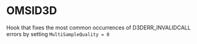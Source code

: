 # OMSID3D
Hook that fixes the most common occurrences of D3DERR_INVALIDCALL errors by setting `MultiSampleQuality = 0`
